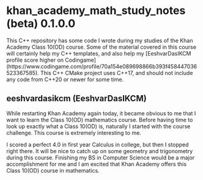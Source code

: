 # khan_academy_math_study_notes (beta) 0.1.0.0
<p>This C++ repository has some code I wrote during my studies of the Khan Academy Class 10(OD) course.
Some of the material covered in this course will certainly help my C++ templates, and also help my [EeshvarDasIKCM profile score higher on Codingame](https://www.codingame.com/profile/70a154e089698866b393f458447036523367585).
This C++ CMake project uses C++17, and should not include any code from C++20 or newer for some time.</p>

## eeshvardasikcm (EeshvarDasIKCM)
<p>While restarting Khan Academy again today, it became obvious to me that I want to learn the Class 10(OD) mathematics course.
Before having time to look up exactly what a Class 10(OD) is, naturally I started with the course challenge.
This course is extremely interesting to me.</p>
<p>I scored a perfect 4.0 in first year Calculus in college, but then I stopped right there.
It will be nice to catch up on some geometry and trigonometry during this course.
Finishing my BS in Computer Science would be a major accomplishment for me and I am excited that Khan Academy offers this Class 10(OD) course in mathematics.</p>